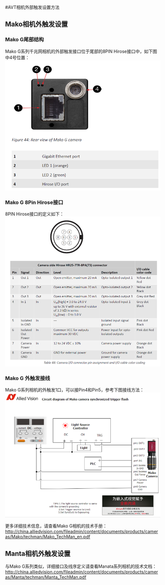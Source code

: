 #AVT相机外部触发设置方法

## Mako相机外触发设置

### Mako G尾部结构 
Mako G系列千兆网相机的外部触发接口位于尾部的8PIN Hirose接口中，如下图中4号位置：
![Back part of Mako GigE camera](mako-gige-8pin-hirose-back.png)

### Mako G 8Pin Hirose接口
8PIN Hirose接口的定义如下：
![8PIN Hirose wires definitions](mako-gige-8pin-hirose-definition.png)

### Mako G 外触发接线
Mako G系列相机的外触发1口，可以接Pin4和Pin5，参考下图接线方法：
![Mako Gige Camera External Trigger and Strobe Circuits]( mako-external-trigger-and-output-circuit-strobe.png) 



更多详细技术信息，请查看Mako G相机的技术手册：
http://china.alliedvision.com/fileadmin/content/documents/products/cameras/Mako/techman/Mako_TechMan_en.pdf


## Manta相机外触发设置

与Mako G系列类似，详细接口及线序定义请查看Manata系列相机的技术文档：
http://china.alliedvision.com/fileadmin/content/documents/products/cameras/Manta/techman/Manta_TechMan.pdf
